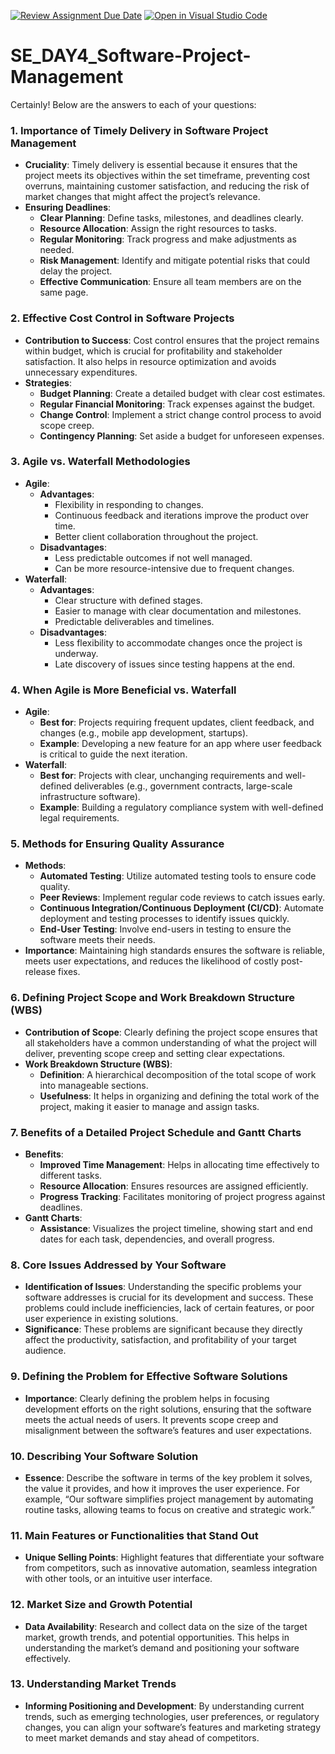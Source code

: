 [![Review Assignment Due Date](https://classroom.github.com/assets/deadline-readme-button-22041afd0340ce965d47ae6ef1cefeee28c7c493a6346c4f15d667ab976d596c.svg)](https://classroom.github.com/a/9pw6JKcu)
[![Open in Visual Studio Code](https://classroom.github.com/assets/open-in-vscode-2e0aaae1b6195c2367325f4f02e2d04e9abb55f0b24a779b69b11b9e10269abc.svg)](https://classroom.github.com/online_ide?assignment_repo_id=15656128&assignment_repo_type=AssignmentRepo)
# SE_DAY4_Software-Project-Management
Certainly! Below are the answers to each of your questions:

### 1. **Importance of Timely Delivery in Software Project Management**
   - **Cruciality**: Timely delivery is essential because it ensures that the project meets its objectives within the set timeframe, preventing cost overruns, maintaining customer satisfaction, and reducing the risk of market changes that might affect the project’s relevance.
   - **Ensuring Deadlines**:
     - **Clear Planning**: Define tasks, milestones, and deadlines clearly.
     - **Resource Allocation**: Assign the right resources to tasks.
     - **Regular Monitoring**: Track progress and make adjustments as needed.
     - **Risk Management**: Identify and mitigate potential risks that could delay the project.
     - **Effective Communication**: Ensure all team members are on the same page.

### 2. **Effective Cost Control in Software Projects**
   - **Contribution to Success**: Cost control ensures that the project remains within budget, which is crucial for profitability and stakeholder satisfaction. It also helps in resource optimization and avoids unnecessary expenditures.
   - **Strategies**:
     - **Budget Planning**: Create a detailed budget with clear cost estimates.
     - **Regular Financial Monitoring**: Track expenses against the budget.
     - **Change Control**: Implement a strict change control process to avoid scope creep.
     - **Contingency Planning**: Set aside a budget for unforeseen expenses.

### 3. **Agile vs. Waterfall Methodologies**
   - **Agile**:
     - **Advantages**:
       - Flexibility in responding to changes.
       - Continuous feedback and iterations improve the product over time.
       - Better client collaboration throughout the project.
     - **Disadvantages**:
       - Less predictable outcomes if not well managed.
       - Can be more resource-intensive due to frequent changes.
   - **Waterfall**:
     - **Advantages**:
       - Clear structure with defined stages.
       - Easier to manage with clear documentation and milestones.
       - Predictable deliverables and timelines.
     - **Disadvantages**:
       - Less flexibility to accommodate changes once the project is underway.
       - Late discovery of issues since testing happens at the end.

### 4. **When Agile is More Beneficial vs. Waterfall**
   - **Agile**:
     - **Best for**: Projects requiring frequent updates, client feedback, and changes (e.g., mobile app development, startups).
     - **Example**: Developing a new feature for an app where user feedback is critical to guide the next iteration.
   - **Waterfall**:
     - **Best for**: Projects with clear, unchanging requirements and well-defined deliverables (e.g., government contracts, large-scale infrastructure software).
     - **Example**: Building a regulatory compliance system with well-defined legal requirements.

### 5. **Methods for Ensuring Quality Assurance**
   - **Methods**:
     - **Automated Testing**: Utilize automated testing tools to ensure code quality.
     - **Peer Reviews**: Implement regular code reviews to catch issues early.
     - **Continuous Integration/Continuous Deployment (CI/CD)**: Automate deployment and testing processes to identify issues quickly.
     - **End-User Testing**: Involve end-users in testing to ensure the software meets their needs.
   - **Importance**: Maintaining high standards ensures the software is reliable, meets user expectations, and reduces the likelihood of costly post-release fixes.

### 6. **Defining Project Scope and Work Breakdown Structure (WBS)**
   - **Contribution of Scope**: Clearly defining the project scope ensures that all stakeholders have a common understanding of what the project will deliver, preventing scope creep and setting clear expectations.
   - **Work Breakdown Structure (WBS)**:
     - **Definition**: A hierarchical decomposition of the total scope of work into manageable sections.
     - **Usefulness**: It helps in organizing and defining the total work of the project, making it easier to manage and assign tasks.

### 7. **Benefits of a Detailed Project Schedule and Gantt Charts**
   - **Benefits**:
     - **Improved Time Management**: Helps in allocating time effectively to different tasks.
     - **Resource Allocation**: Ensures resources are assigned efficiently.
     - **Progress Tracking**: Facilitates monitoring of project progress against deadlines.
   - **Gantt Charts**:
     - **Assistance**: Visualizes the project timeline, showing start and end dates for each task, dependencies, and overall progress.

### 8. **Core Issues Addressed by Your Software**
   - **Identification of Issues**: Understanding the specific problems your software addresses is crucial for its development and success. These problems could include inefficiencies, lack of certain features, or poor user experience in existing solutions.
   - **Significance**: These problems are significant because they directly affect the productivity, satisfaction, and profitability of your target audience.

### 9. **Defining the Problem for Effective Software Solutions**
   - **Importance**: Clearly defining the problem helps in focusing development efforts on the right solutions, ensuring that the software meets the actual needs of users. It prevents scope creep and misalignment between the software’s features and user expectations.

### 10. **Describing Your Software Solution**
   - **Essence**: Describe the software in terms of the key problem it solves, the value it provides, and how it improves the user experience. For example, “Our software simplifies project management by automating routine tasks, allowing teams to focus on creative and strategic work.”

### 11. **Main Features or Functionalities that Stand Out**
   - **Unique Selling Points**: Highlight features that differentiate your software from competitors, such as innovative automation, seamless integration with other tools, or an intuitive user interface.

### 12. **Market Size and Growth Potential**
   - **Data Availability**: Research and collect data on the size of the target market, growth trends, and potential opportunities. This helps in understanding the market’s demand and positioning your software effectively.

### 13. **Understanding Market Trends**
   - **Informing Positioning and Development**: By understanding current trends, such as emerging technologies, user preferences, or regulatory changes, you can align your software’s features and marketing strategy to meet market demands and stay ahead of competitors.

